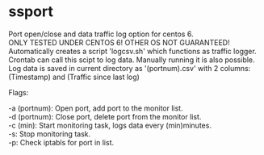 # ssport
Port open/close and data traffic log option for centos 6.   
ONLY TESTED UNDER CENTOS 6! OTHER OS NOT GUARANTEED!
Automatically creates a script 'logcsv.sh' which functions as traffic logger. Crontab can call this scipt to log data. Manually running it is also possible.  
Log data is saved in current directory as '(portnum).csv' with 2 columns: (Timestamp) and (Traffic since last log)  

Flags:

-a (portnum): Open port, add port to the monitor list.  
-d (portnum): Close port, delete port from the monitor list.  
-c (min): Start monitoring task, logs data every (min)minutes.  
-s: Stop monitoring task.  
-p: Check iptabls for port in list.  
